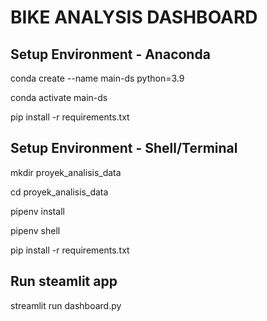 # BIKE ANALYSIS DASHBOARD
## Setup Environment - Anaconda
conda create --name main-ds python=3.9

conda activate main-ds

pip install -r requirements.txt
## Setup Environment - Shell/Terminal
mkdir proyek_analisis_data

cd proyek_analisis_data

pipenv install

pipenv shell

pip install -r requirements.txt
## Run steamlit app

streamlit run dashboard.py
